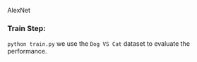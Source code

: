 AlexNet

### Train Step:
`python train.py` we use the `Dog VS Cat` dataset to evaluate the performance.